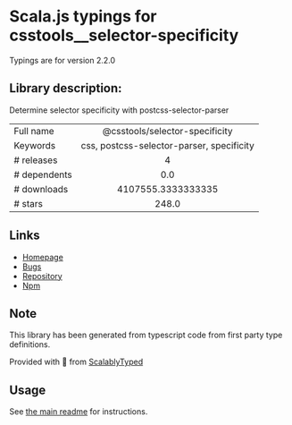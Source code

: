 
# Scala.js typings for csstools__selector-specificity

Typings are for version 2.2.0

## Library description:
Determine selector specificity with postcss-selector-parser

|                    |                 |
| ------------------ | :-------------: |
| Full name          | @csstools/selector-specificity |
| Keywords           | css, postcss-selector-parser, specificity |
| # releases         | 4 |
| # dependents       | 0.0 |
| # downloads        | 4107555.3333333335 |
| # stars            | 248.0 |

## Links
- [Homepage](https://github.com/csstools/postcss-plugins/tree/main/packages/selector-specificity#readme)
- [Bugs](https://github.com/csstools/postcss-plugins/issues)
- [Repository](https://github.com/csstools/postcss-plugins)
- [Npm](https://www.npmjs.com/package/%40csstools%2Fselector-specificity)
    


## Note
This library has been generated from typescript code from first party type definitions.

Provided with :purple_heart: from [ScalablyTyped](https://github.com/oyvindberg/ScalablyTyped)

## Usage
See [the main readme](../../readme.md) for instructions.


